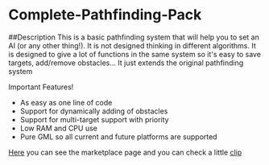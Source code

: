 # Complete-Pathfinding-Pack
##Description
This is a basic pathfinding system that will help you to set an AI (or any other thing!). It is not designed thinking in different algorithms. It is designed to give a lot of functions in the same system so it's easy to save targets, add/remove obstacles... It just extends the original pathfinding system

Important Features!

* As easy as one line of code
* Support for dynamically adding of obstacles
* Support for multi-target support with priority
* Low RAM and CPU use
* Pure GML so all current and future platforms are supported

[Here](https://marketplace.yoyogames.com/assets/3165/complete-pathfinding-pack) you can see the marketplace page and you can check a little [clip](https://www.youtube.com/watch?v=O8Ph-XfeIlU)
